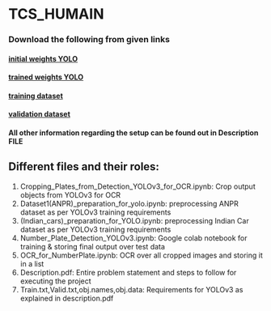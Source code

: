 # TCS_HUMAIN

### Download the following from given links

#### [initial weights YOLO](https://drive.google.com/file/d/1OBNcSfNH53HHCEZbfIRsCygDCevS8NaJ/view?usp=sharing)
#### [trained weights YOLO](https://drive.google.com/file/d/1I3JY2-0mr1wNz7ifEzxct8GJyxEy-doL/view?usp=sharing)
#### [training dataset](https://drive.google.com/file/d/1t20-WpJWvon2o7MdoS88FyBw8yYrRKln/view?usp=sharing)
#### [validation dataset](https://drive.google.com/file/d/1as5wGXC3M4ErAYn9Q0vxeLPwlS5JInNV/view?usp=sharing)


#### All other information regarding the setup can be found out in Description FILE

## Different files and their roles:
1. Cropping_Plates_from_Detection_YOLOv3_for_OCR.ipynb: Crop output objects from YOLOv3 for OCR
2. Dataset1(ANPR)_preparation_for_yolo.ipynb: preprocessing ANPR dataset as per YOLOv3 training requirements
3. (Indian_cars)_preparation_for_YOLO.ipynb: preprocessing Indian Car dataset as per YOLOv3 training requirements
4. Number_Plate_Detection_YOLOv3.ipynb: Google colab notebook for training & storing final output over test data
5. OCR_for_NumberPlate.ipynb: OCR over all cropped images and storing it in a list 
6. Description.pdf: Entire problem statement and steps to follow for executing the project
7. Train.txt,Valid.txt,obj.names,obj.data: Requirements for YOLOv3 as explained in description.pdf
